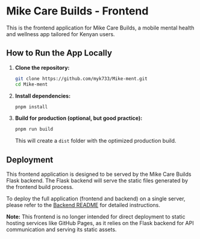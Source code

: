 # Mike Care Builds - Frontend

This is the frontend application for Mike Care Builds, a mobile mental health and wellness app tailored for Kenyan users.

## How to Run the App Locally

1.  **Clone the repository:**
    ```bash
    git clone https://github.com/myk733/Mike-ment.git
    cd Mike-ment
    ```
2.  **Install dependencies:**
    ```bash
    pnpm install
    ```
3.  **Build for production (optional, but good practice):**
    ```bash
    pnpm run build
    ```
    This will create a `dist` folder with the optimized production build.

## Deployment

This frontend application is designed to be served by the Mike Care Builds Flask backend. The Flask backend will serve the static files generated by the frontend build process.

To deploy the full application (frontend and backend) on a single server, please refer to the [Backend README](https://github.com/myk733/Mike-ment2/blob/master/README.md) for detailed instructions.

**Note:** This frontend is no longer intended for direct deployment to static hosting services like GitHub Pages, as it relies on the Flask backend for API communication and serving its static assets.


